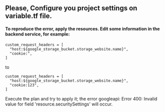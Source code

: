 ## Please, Configure you project settings on variable.tf file.

#### To reproduce the error, apply the resources. Edit some information in the backend service, for example:

```
custom_request_headers = [
  "host:${google_storage_bucket.storage_website.name}",
  "cookie:",
]
```

to

```
custom_request_headers = [
  "host:${google_storage_bucket.storage_website.name}",
  "cookie:123",
]
```

Execute the plan and try to apply it; the error googleapi: Error 400: Invalid value for field 'resource.securitySettings' will occur.